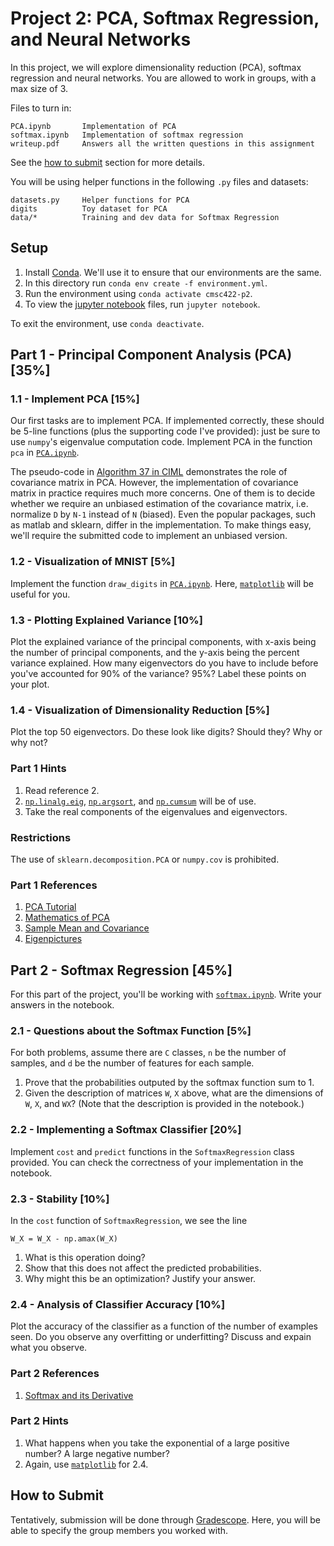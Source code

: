 # Project 2: PCA, Softmax Regression, and Neural Networks

In this project, we will explore dimensionality reduction (PCA), softmax regression and neural networks. You are allowed to work in groups, with a max size of 3.

Files to turn in:

```
PCA.ipynb       Implementation of PCA
softmax.ipynb   Implementation of softmax regression
writeup.pdf     Answers all the written questions in this assignment
```

See the [how to submit](#how-to-submit) section for more details.

You will be using helper functions in the following `.py` files and datasets:

```
datasets.py     Helper functions for PCA
digits          Toy dataset for PCA
data/*          Training and dev data for Softmax Regression
```

## Setup

1. Install [Conda](https://docs.anaconda.com/anaconda/install/). We'll use it to ensure that our environments are the same.
2. In this directory run `conda env create -f environment.yml`.
3. Run the environment using `conda activate cmsc422-p2`.
4. To view the [jupyter notebook](https://jupyter.org) files, run `jupyter notebook`.

To exit the environment, use `conda deactivate`.

## Part 1 - Principal Component Analysis (PCA) [35%]

### 1.1 - Implement PCA [15%]

Our first tasks are to implement PCA. If implemented correctly, these should be 5-line functions (plus the supporting code I've provided): just be sure to use `numpy`'s eigenvalue computation code. Implement PCA in the function `pca` in [`PCA.ipynb`](PCA.ipynb).

The pseudo-code in [Algorithm 37 in CIML](http://ciml.info/dl/v0_99/ciml-v0_99-ch15.pdf) demonstrates the role of covariance matrix in PCA. However, the implementation of covariance matrix in practice requires much more concerns. One of them is to decide whether we require an unbiased estimation of the covariance matrix, i.e. normalize `D` by `N-1` instead of `N` (biased). Even the popular packages, such as matlab and sklearn, differ in the implementation. To make things easy, we'll require the submitted code to implement an unbiased version.

### 1.2 - Visualization of MNIST [5%]

Implement the function `draw_digits` in [`PCA.ipynb`](PCA.ipynb). Here,
[`matplotlib`](https://matplotlib.org/) will be useful for you.

### 1.3 - Plotting Explained Variance [10%]

Plot the explained variance of the principal components, with x-axis being the number of principal components, and the y-axis being the percent variance explained. How many eigenvectors do you have to include before you've accounted for 90% of the variance?
95%? Label these points on your plot.

### 1.4 - Visualization of Dimensionality Reduction [5%]

Plot the top 50 eigenvectors. Do these look like digits? Should they? Why or why not?

### Part 1 Hints

1. Read reference 2.
2. [`np.linalg.eig`](https://docs.scipy.org/doc/numpy/reference/generated/numpy.linalg.eig.html), [`np.argsort`](https://docs.scipy.org/doc/numpy/reference/generated/numpy.argsort.html), and [`np.cumsum`](https://docs.scipy.org/doc/numpy-1.14.0/reference/generated/numpy.cumsum.html) will be of use.
3. Take the real components of the eigenvalues and eigenvectors.

### Restrictions

The use of `sklearn.decomposition.PCA` or `numpy.cov` is prohibited.

### Part 1 References

1. [PCA Tutorial](http://www.cs.otago.ac.nz/cosc453/student_tutorials/principal_components.pdf)
2. [Mathematics of PCA](https://www.stat.cmu.edu/~cshalizi/uADA/16/lectures/17.pdf)
3. [Sample Mean and Covariance](https://en.wikipedia.org/wiki/Sample_mean_and_covariance)
4. [Eigenpictures](http://engr.case.edu/merat_francis/EECS%20490%20F04/References/Face%20Recognition/LD%20Face%20analysis.pdf)

## Part 2 - Softmax Regression [45%]

For this part of the project, you'll be working with [`softmax.ipynb`](softmax.ipynb).
Write your answers in the notebook.

### 2.1 - Questions about the Softmax Function [5%]

For both problems, assume there are `C` classes, `n` be the number of samples, and `d` be the number of features for each sample.

1. Prove that the probabilities outputed by the softmax function sum to 1.
2. Given the description of matrices `W`, `X` above, what are the dimensions of `W`, `X`, and `WX`? (Note that the description is provided in the notebook.)

### 2.2 - Implementing a Softmax Classifier [20%]

Implement `cost` and `predict` functions in the `SoftmaxRegression` class provided.
You can check the correctness of your implementation in the notebook.

### 2.3 - Stability [10%]

In the `cost` function of `SoftmaxRegression`, we see the line

```python3
W_X = W_X - np.amax(W_X)
```

1. What is this operation doing?
2. Show that this does not affect the predicted probabilities.
3. Why might this be an optimization? Justify your answer.

### 2.4 - Analysis of Classifier Accuracy [10%]

Plot the accuracy of the classifier as a function of the number of examples seen.
Do you observe any overfitting or underfitting? Discuss and expain what you observe.

### Part 2 References

1. [Softmax and its Derivative](https://eli.thegreenplace.net/2016/the-softmax-function-and-its-derivative/)

### Part 2 Hints

1. What happens when you take the exponential of a large positive number? A large negative number?
2. Again, use [`matplotlib`](https://matplotlib.org/) for 2.4.

## How to Submit

Tentatively, submission will be done through [Gradescope](http://gradescope.com). Here, you will be able to specify the group members you worked with.
